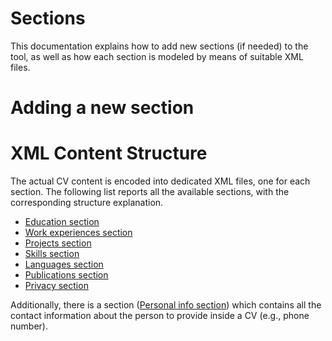 # Sections
This documentation explains how to add new sections (if needed) to the tool, as well as how each section is modeled by means of suitable XML files.

# Adding a new section

# XML Content Structure
The actual CV content is encoded into dedicated XML files, one for each section. The following list reports all the available sections, with the corresponding structure explanation.

- [Education section](sections/education.md)
- [Work experiences section](sections/work.md)
- [Projects section](sections/project.md)
- [Skills section](sections/skill.md)
- [Languages section](sections/language.md)
- [Publications section](sections/publication.md)
- [Privacy section](sections/privacy.md)

Additionally, there is a section ([Personal info section](sections/personal-info.md)) which contains all the contact information about the person to provide inside a CV (e.g., phone number).